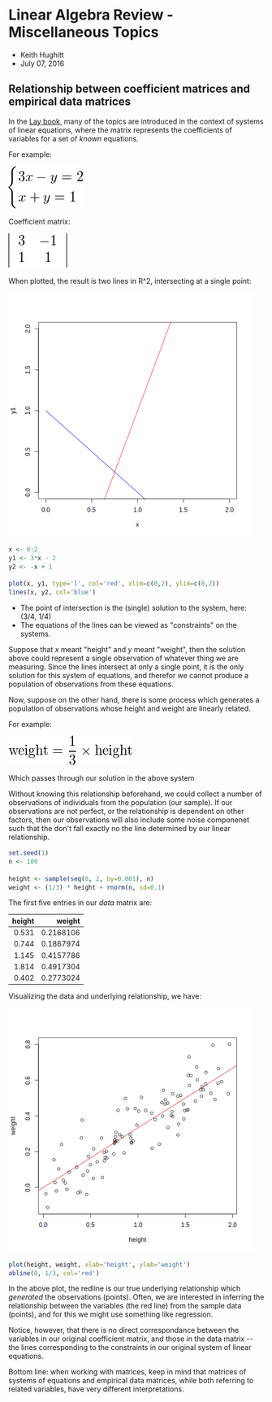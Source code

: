 Linear Algebra Review - Miscellaneous Topics
============================================

- Keith Hughitt
- July 07, 2016

Relationship between coefficient matrices and empirical data matrices
---------------------------------------------------------------------

In the [Lay book](http://www.laylinalgebra.com/), many of the topics are
introduced in the context of systems of linear equations, where the matrix
represents the coefficients of variables for a set of _known_ equations.

For example:

<!--
\begin{cases} 
3x - y = 2 \\
x + y = 1
\end{cases}
-->

![](img/example_system_of_eqns.png)

Coefficient matrix:

<!--
\left|\begin{array}
{cc} 3 & -1 \\ 1 & 1
\end{array}\right|
-->

![](img/example_system_of_eqns_coef_mat.png)

When plotted, the result is two lines in R^2, intersecting at a single point:

![](img/example_system_of_eqns_plot.png)

```r
x <- 0:2
y1 <- 3*x - 2
y2 <- -x + 1

plot(x, y1, type='l', col='red', xlim=c(0,2), ylim=c(0,2))
lines(x, y2, col='blue')
```

- The point of intersection is the (single) solution to the system, here: (3/4, 1/4)
- The equations of the lines can be viewed as "constraints" on the systems.

Suppose that _x_ meant "height" and _y_ meant "weight", then the solution above
could represent a single observation of whatever thing we are measuring. Since
the lines intersect at only a single point, it is the only solution for this
system of equations, and therefor we cannot produce a population of
observations from these equations.

Now, suppose on the other hand, there is some process which generates
a population of observations whose height and weight are linearly related.

For example:

![](img/data_relation.png)

Which passes through our solution in the above system

Without knowing this relationship beforehand, we could collect a number of
observations of individuals from the population (our sample). If our
observations are not perfect, or the relationship is dependent on other
factors, then our observations will also include some noise componenet such
that the don't fall exactly no the line determined by our linear relationship.

```r
set.seed(1)
n <- 100

height <- sample(seq(0, 2, by=0.001), n)
weight <- (1/3) * height + rnorm(n, sd=0.1)
```

The first five entries in our _data_ matrix are:

| height|    weight|
|------:|---------:|
|  0.531| 0.2168106|
|  0.744| 0.1867974|
|  1.145| 0.4157786|
|  1.814| 0.4917304|
|  0.402| 0.2773024|

Visualizing the data and underlying relationship, we have:

![](img/data_relation_plot.png)

```r
plot(height, weight, xlab='height', ylab='weight')
abline(0, 1/3, col='red')
```

In the above plot, the redline is our true underlying relationship which
_generated_ the observations (points). Often, we are interested in inferring
the relationship between the variables (the red line) from the sample data
(points), and for this we might use something like regression.

Notice, however, that there is no direct correspondance between the variables
in our original coefficient matrix, and those in the data matrix -- the lines
corresponding to the constraints in our original system of linear equations. 

Bottom line: when working with matrices, keep in mind that matrices of systems
of equations and empirical data matrices, while both referring to related 
variables, have very different interpretations.


